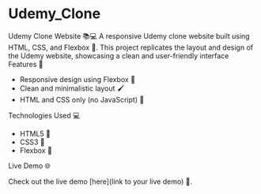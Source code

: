 # Udemy_Clone
Udemy Clone Website 📚💻  A responsive Udemy clone website built using HTML, CSS, and Flexbox 📐. This project replicates the layout and design of the Udemy website, showcasing a clean and user-friendly interface
Features 🎯

- Responsive design using Flexbox 📱
- Clean and minimalistic layout 🖌
- HTML and CSS only (no JavaScript) 🚫

Technologies Used 💻

- HTML5 📄
- CSS3 🎨
- Flexbox 📐

Live Demo 🌐

Check out the live demo [here](link to your live demo) 👀.

